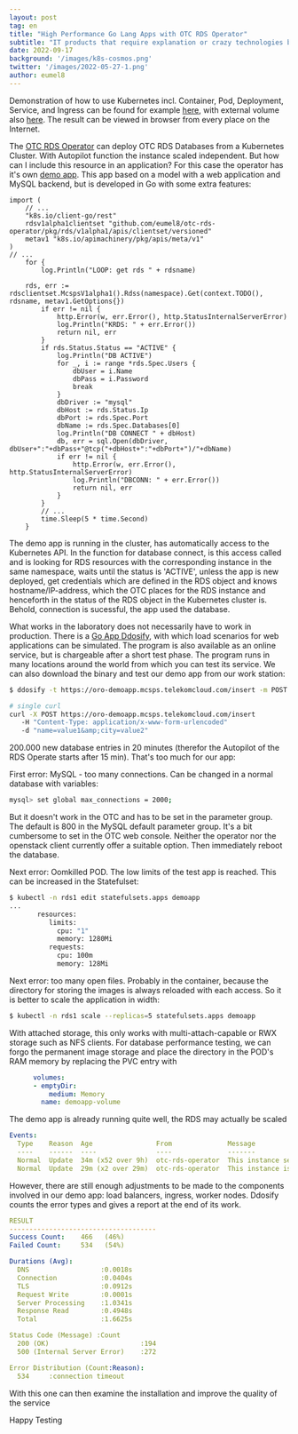 ```yaml
---
layout: post
tag: en
title: "High Performance Go Lang Apps with OTC RDS Operator"
subtitle: "IT products that require explanation or crazy technologies become a little clearer in their function if they can be tested in practice. A demo app is helpful for this"
date: 2022-09-17
background: '/images/k8s-cosmos.png'
twitter: '/images/2022-05-27-1.png'
author: eumel8
---
```


Demonstration of how to use Kubernetes incl. Container, Pod, Deployment, Service, and Ingress can be found for example <a href="https://github.com/mcsps/use-cases/blob/master/demoapp.yaml">here</a>, with external volume also <a href="https://github.com/mcsps/use-cases/blob/master/demoapp_volume.yaml">here</a>. The result can be viewed in browser from every place on the Internet.

The <a href="https://github.com/eumel8/otc-rds-operator">OTC RDS Operator</a> can deploy OTC RDS Databases from a Kubernetes Cluster. With Autopilot function the instance scaled independent. But how can I include this resource in an application? For this case the operator has it's own <a href="https://github.com/eumel8/oro-demoapp">demo app</a>.  This app based on a model with a web application and MySQL backend, but is developed in Go with some extra features:

```golang
import (
	// ...
	"k8s.io/client-go/rest"
	rdsv1alpha1clientset "github.com/eumel8/otc-rds-operator/pkg/rds/v1alpha1/apis/clientset/versioned"
	metav1 "k8s.io/apimachinery/pkg/apis/meta/v1"
)
// ...
	for {
		log.Println("LOOP: get rds " + rdsname)
	
	rds, err := rdsclientset.McspsV1alpha1().Rdss(namespace).Get(context.TODO(), rdsname, metav1.GetOptions{})
		if err != nil {
			http.Error(w, err.Error(), http.StatusInternalServerError)
			log.Println("KRDS: " + err.Error())
			return nil, err
		}
		if rds.Status.Status == "ACTIVE" {
			log.Println("DB ACTIVE")
			for _, i := range *rds.Spec.Users {
				dbUser = i.Name
				dbPass = i.Password
				break
			}
			dbDriver := "mysql"
			dbHost := rds.Status.Ip
			dbPort := rds.Spec.Port
			dbName := rds.Spec.Databases[0]
			log.Println("DB CONNECT " + dbHost)
			db, err = sql.Open(dbDriver, dbUser+":"+dbPass+"@tcp("+dbHost+":"+dbPort+")/"+dbName)
			if err != nil {
				http.Error(w, err.Error(), http.StatusInternalServerError)
				log.Println("DBCONN: " + err.Error())
				return nil, err
			}
		}
		// ...
		time.Sleep(5 * time.Second)
	}
```

The demo app is running in the cluster, has automatically access to the Kubernetes API. In the function for database connect, is this access called and is looking for RDS resources with the corresponding instance in the same namespace, waits until the status is 'ACTIVE', unless the app is new deployed, get credentials which are defined in the RDS object and knows hostname/IP-address, which the OTC places for the RDS instance and henceforth in the status of the RDS object in the Kubernetes cluster is. Behold, connection is sucessful, the app used the database.

What works in the laboratory does not necessarily have to work in production. There is a <a href="https://github.com/ddosify/ddosify/releases">Go App Ddosify</a>, with which load scenarios for web applications can be simulated. The program is also available as an online service, but is chargeable after a short test phase. The program runs in many locations around the world from which you can test its service. We can also download the binary and test our demo app from our work station:

```bash
$ ddosify -t https://oro-demoapp.mcsps.telekomcloud.com/insert -m POST -h "Content-Type: application/x-www-form-urlencoded" -b "name=value1&amp;city=value2" -l incremental -n 200000 -d 1200 -T 1

# single curl
curl -X POST https://oro-demoapp.mcsps.telekomcloud.com/insert
   -H "Content-Type: application/x-www-form-urlencoded" 
   -d "name=value1&amp;city=value2"
```

200.000 new database entries in 20 minutes (therefor the Autopilot of the RDS Operate starts after 15 min).
That's too much for our app:

First error: MySQL - too many connections.
Can be changed in a normal database with variables:


```bash
mysql> set global max_connections = 2000;
```

But it doesn't work in the OTC and has to be set in the parameter group. The default is 800 in the MySQL default parameter group. It's a bit cumbersome to set in the OTC web console. Neither the operator nor the openstack client currently offer a suitable option. Then immediately reboot the database.

Next error: Oomkilled POD. The low limits of the test app is reached. This can be increased in the Statefulset:

```bash
$ kubectl -n rds1 edit statefulsets.apps demoapp
...
       resources:
          limits:
            cpu: "1"
            memory: 1280Mi
          requests:
            cpu: 100m
            memory: 128Mi
```

Next error: too many open files. Probably in the container, because the directory for storing the images is always reloaded with each access. So it is better to scale the application in width:

```bash
$ kubectl -n rds1 scale --replicas=5 statefulsets.apps demoapp
```

With attached storage, this only works with multi-attach-capable or RWX storage such as NFS clients.
For database performance testing, we can forgo the permanent image storage and place the directory in the POD's RAM memory by replacing the PVC entry with

```yaml
      volumes:
      - emptyDir:
          medium: Memory
        name: demoapp-volume
```

The demo app is already running quite well, the RDS may actually be scaled

```yaml
Events:
  Type    Reason  Age                From              Message
  ----    ------  ----               ----              -------
  Normal  Update  34m (x52 over 9h)  otc-rds-operator  This instance set autopilot.
  Normal  Update  29m (x2 over 29m)  otc-rds-operator  This instance is scaling to rds.mysql.s1.medium.ha
```
However, there are still enough adjustments to be made to the components involved in our demo app: load balancers, ingress, worker nodes. Ddosify counts the error types and gives a report at the end of its work.

```yaml
RESULT
-------------------------------------
Success Count:    466   (46%)
Failed Count:     534   (54%)

Durations (Avg):
  DNS                  :0.0018s
  Connection           :0.0404s
  TLS                  :0.0912s
  Request Write        :0.0001s
  Server Processing    :1.0341s
  Response Read        :0.4948s
  Total                :1.6625s

Status Code (Message) :Count
  200 (OK)                       :194
  500 (Internal Server Error)    :272

Error Distribution (Count:Reason):
  534     :connection timeout
```

With this one can then examine the installation and improve the quality of the service

Happy Testing
